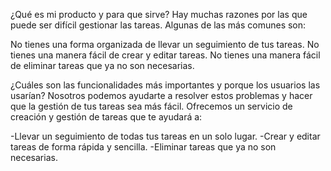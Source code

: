 ¿Qué es mi producto y para que sirve?
Hay muchas razones por las que puede ser difícil gestionar las tareas. Algunas de las más comunes son:

No tienes una forma organizada de llevar un seguimiento de tus tareas.
No tienes una manera fácil de crear y editar tareas.
No tienes una manera fácil de eliminar tareas que ya no son necesarias.


¿Cuáles son las funcionalidades más importantes y porque los usuarios las usarían?
Nosotros podemos ayudarte a resolver estos problemas y hacer que la gestión de tus tareas sea más fácil. Ofrecemos un servicio de creación y gestión de tareas que te ayudará a:

-Llevar un seguimiento de todas tus tareas en un solo lugar.
-Crear y editar tareas de forma rápida y sencilla.
-Eliminar tareas que ya no son necesarias.

